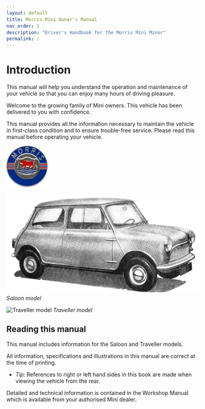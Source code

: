 ```yaml
---
layout: default
title: Morris Mini Owner's Manual
nav_order: 1
description: "Driver's Handbook for the Morris Mini Minor"
permalink: /
---
```


# Introduction

This manual will help you understand the operation and maintenance of your vehicle so that you can enjoy many hours of driving pleasure.

Welcome to the growing family of Mini owners. This vehicle has been delivered to you with confidence.

This manual provides all the information necessary to maintain the vehicle in first-class condition and to ensure trouble-free service.
Please read this manual before operating your vehicle.

![Morris Badge](/assets/images/Morris_badge.png)

![Saloon model](/assets/images/Saloon.png)
*Saloon model*

![Traveller model](/assets/images/Traveler.png)
*Traveller model*

## Reading this manual

This manual includes information for the Saloon and Traveller models.

All information, specifications and illustrations in this manual are correct at the time of printing.

- *Tip:* References to right or left hand sides in this book are made when viewing the vehicle from the rear.

Detailed and technical information is contained in the Workshop Manual which is available from your authorised
Mini dealer.